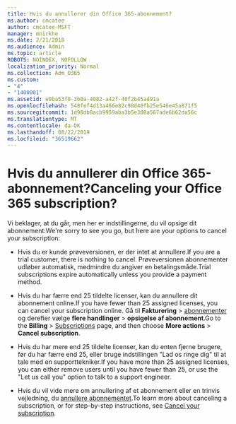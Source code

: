 ```yaml
---
title: Hvis du annullerer din Office 365-abonnement?
ms.author: cmcatee
author: cmcatee-MSFT
manager: mnirkhe
ms.date: 2/21/2018
ms.audience: Admin
ms.topic: article
ROBOTS: NOINDEX, NOFOLLOW
localization_priority: Normal
ms.collection: Adm_O365
ms.custom:
- "4"
- "1400001"
ms.assetid: e0ba53f0-3b0a-4082-a42f-40f2b45ad91a
ms.openlocfilehash: 548fef4d13a466e82c98d40fb25e546e45a871f5
ms.sourcegitcommit: 1d98db8acb9959aba3b5e308a567ade6b62da56c
ms.translationtype: MT
ms.contentlocale: da-DK
ms.lasthandoff: 08/22/2019
ms.locfileid: "36519662"
---
```

# <a name="canceling-your-office-365-subscription"></a><span data-ttu-id="c391a-102">Hvis du annullerer din Office 365-abonnement?</span><span class="sxs-lookup"><span data-stu-id="c391a-102">Canceling your Office 365 subscription?</span></span>

<span data-ttu-id="c391a-103">Vi beklager, at du går, men her er indstillingerne, du vil opsige dit abonnement:</span><span class="sxs-lookup"><span data-stu-id="c391a-103">We're sorry to see you go, but here are your options to cancel your subscription:</span></span>
  
- <span data-ttu-id="c391a-104">Hvis du er kunde prøveversionen, er der intet at annullere.</span><span class="sxs-lookup"><span data-stu-id="c391a-104">If you are a trial customer, there is nothing to cancel.</span></span> <span data-ttu-id="c391a-105">Prøveversionen abonnementer udløber automatisk, medmindre du angiver en betalingsmåde.</span><span class="sxs-lookup"><span data-stu-id="c391a-105">Trial subscriptions expire automatically unless you provide a payment method.</span></span>

- <span data-ttu-id="c391a-106">Hvis du har færre end 25 tildelte licenser, kan du annullere dit abonnement online.</span><span class="sxs-lookup"><span data-stu-id="c391a-106">If you have fewer than 25 assigned licenses, you can cancel your subscription online.</span></span> <span data-ttu-id="c391a-107">Gå til **Fakturering** \> [abonnementer](https://go.microsoft.com/fwlink/p/?linkid=842054) og derefter vælge **flere handlinger** \> **opsigelse af abonnement**.</span><span class="sxs-lookup"><span data-stu-id="c391a-107">Go to the **Billing** \> [Subscriptions](https://go.microsoft.com/fwlink/p/?linkid=842054) page, and then choose **More actions** \> **Cancel subscription**.</span></span>

- <span data-ttu-id="c391a-108">Hvis du har mere end 25 tildelte licenser, kan du enten fjerne brugere, før du har færre end 25, eller bruge indstillingen "Lad os ringe dig" til at tale med en supporttekniker.</span><span class="sxs-lookup"><span data-stu-id="c391a-108">If you have more than 25 assigned licenses, you can either remove users until you have fewer than 25, or use the "Let us call you" option to talk to a support engineer.</span></span>

- <span data-ttu-id="c391a-109">Hvis du vil vide mere om annullering af et abonnement eller en trinvis vejledning, du [annullere abonnementet](https://docs.microsoft.com/office365/admin/subscriptions-and-billing/cancel-your-subscription).</span><span class="sxs-lookup"><span data-stu-id="c391a-109">To learn more about canceling a subscription, or for step-by-step instructions, see [Cancel your subscription](https://docs.microsoft.com/office365/admin/subscriptions-and-billing/cancel-your-subscription).</span></span>